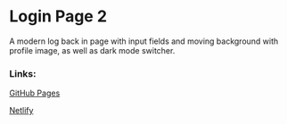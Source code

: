 # Login Page 2

A modern log back in page with input fields and moving background with profile image, as well as dark mode switcher.

### Links:

[GitHub Pages](https://jhn322.github.io/login-page-2/)

[Netlify](https://jhn-login-page-2.netlify.app/)
